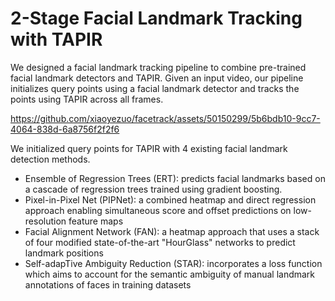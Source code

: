 # 2-Stage Facial Landmark Tracking with TAPIR 


We designed a facial landmark tracking pipeline to combine pre-trained facial landmark detectors and TAPIR. Given an input video, our pipeline initializes query points using a facial landmark detector and tracks the points using TAPIR across all frames.

https://github.com/xiaoyezuo/facetrack/assets/50150299/5b6bdb10-9cc7-4064-838d-6a8756f2f2f6

We initialized query points for TAPIR with 4 existing facial landmark detection methods.

- Ensemble of Regression Trees (ERT): predicts facial landmarks based on a cascade of regression trees trained using gradient boosting. 
- Pixel-in-Pixel Net (PIPNet): a combined heatmap and direct regression approach enabling simultaneous score and offset predictions on low-resolution feature maps
- Facial Alignment Network (FAN): a heatmap approach that uses a stack of four modified state-of-the-art "HourGlass" networks to predict landmark positions
- Self-adapTive Ambiguity Reduction (STAR): incorporates a loss function which aims to account for the semantic ambiguity of manual landmark annotations of faces in training datasets


